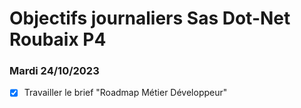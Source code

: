 # Objectifs journaliers Sas Dot-Net Roubaix P4

### Mardi 24/10/2023

- [x] Travailler le brief "Roadmap Métier Développeur"
